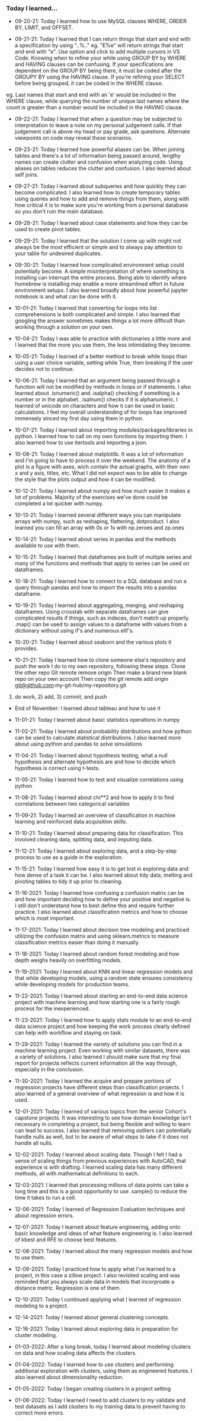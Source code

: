 ### Today I learned...

- 09-20-21: Today I learned how to use MySQL clauses WHERE, ORDER BY, LIMIT, and OFFSET.

- 09-21-21: Today I learned that I can return things that start and end with a specification by using "..%.." eg. "E%e" will return strings that start and end with "e". Use option and click to add multiple cursors in VS Code. 
Knowing when to refine your while using GROUP BY by WHERE and HAVING clauses can be confusing. If your specifications are dependent on the GROUP BY being there, it must be coded after the GROUPY BY using the HAVING clause. If you're refining your SELECT before being grouped, it can be coded in the WHERE clause.

eg. Last names that start and end with an 'e' would be included in the WHERE clause, while querying the number of unique last names where the count is greater than a number would be included in the HAVING clause.

- 09-22-21: Today I learned that when a question may be subjected to interpretation to leave a note on my personal judgement calls. If that judgement call is above my head or pay grade, ask questions. Alternate viewpoints on code may reveal these scenarios.

- 09-23-21: Today I learned how powerful aliases can be. When joining tables and there's a lot of information being passed around, lengthy names can create clutter and confusion when analyzing code. Using aliases on tables reduces the clutter and confusion. I also learned about self joins.

- 09-27-21: Today I learned about subqueries and how quickly they can become complicated. I also learned how to create temporary tables using queries and how to add and remove things from them, along with how critical it is to make sure you're working from a personal database so you don't ruin the main database.

- 09-28-21: Today I learned about case statements and how they can be used to create pivot tables.

- 09-29-21: Today I learned that the solution I come up with might not always be the most efficient or simple and to always pay attention to your table for undesired duplicates.

- 09-30-21: Today I learned how complicated environment setup could potentially become. A simple misinterpretation of where something is installing can interrupt the entire process. Being able to identify where homebrew is installing may enable a more streamlined effort in future environment setups. I also learned broadly about how powerful jupyter notebook is and what can be done with it.

- 10-01-21: Today I learned that converting for loops into list comprehensions is both complicated and simple. I also learned that googling the answer sometimes makes things a lot more difficult than working through a solution on your own.

- 10-04-21: Today I was able to practice with dictionaries a little more and I learned that the more you use them, the less intimidating they become.

- 10-05-21: Today I learned of a better method to break while loops than using a user choice variable, setting while True, then breaking if the user decides not to continue.

- 10-06-21: Today I learned that an argument being passed through a function will not be modified by methods in loops or if statements. I also learned about .isnumeric() and .isalpha() checking if something is a number or in the alphabet. .isalnum() checks if it is alphanumeric. I learned of unicode on characters and how it can be used in basic calculations. I feel my overall understanding of for loops has improved immensely sinced my first day using them in python.

- 10-07-21: Today I learned about importing modules/packages/libraries in python. I learned how to call on my own functions by importing them. I also learned how to use itertools and importing a json.

- 10-08-21: Today I learned about matplotlib. It was a lot of information and I'm going to have to process it over the weekend. The anatomy of a plot is a figure with axes, wich contain the actual graphs, with their own x and y axis, titles, etc. What I did not expect was to be able to change the style that the plots output and how it can be modified.

- 10-12-21: Today I learned about numpy and how much easier it makes a lot of problems. Majority of the exercises we've done could be completed a lot quicker with numpy.

- 10-13-21: Today I learned several different ways you can manipulate arrays with numpy, such as reshaping, flattening, dotproduct. I also learned you can fill an array with 0s or 1s with np.zeroes and zp.ones

- 10-14-21: Today I learned about series in pandas and the methods available to use with them.

- 10-15-21: Today I learned that dataframes are built of multiple series and many of the functions and methods that apply to series can be used on dataframes.

- 10-18-21: Today I learned how to connect to a SQL database and run a query through pandas and how to import the results into a pandas dataframe.

- 10-19-21: Today I learned about aggregating, merging, and reshaping dataframes. Using crosstab with separate dataframes can give complicated results if things, such as indeces, don't match up properly. .map() can be used to assign values to a dataframe with values from a dictionary without using if's and numerous elif's.

- 10-20-21: Today I learned about seaborn and the various plots it provides.

- 10-21-21: Today I learned how to clone someone else's repository and push the work I do to my own repository, following these steps.
Clone the other repo
Git remote remove origin
Then make a brand new blank repo on your own account
Then copy the git remote add origin git@github.com:my-git-hub/my-repository.git
1) do work, 2) add, 3) commit, and push

- End of November: I learned about tableau and how to use it

- 11-01-21: Today I learned about basic statistics operations in numpy 
- 11-02-21: Today I learned about probability distributions and how python can be used to calculate statistical distributions. I also learned more about using python and pandas to solve simulations
- 11-04-21: Today I learned about hypothesis testing, what a null hypothesis and alternate hypothesis are and how to decide which hypothesis is correct using t-tests.

- 11-05-21: Today I learned how to test and visualize correlations using python
- 11-08-21: Today I learned about chi**2 and how to apply it to find correlations between two categorical variables

- 11-09-21: Today I learned an overview of classification in machine learning and reinforced data acquisition skills.

- 11-10-21: Today I learned about preparing data for classification. This involved cleaning data, splitting data, and imputing data.

- 11-12-21: Today I learned about exploring data, and a step-by-step process to use as a guide in the exploration.

- 11-15-21: Today I learned how easy it is to get lost in exploring data and how dense of a task it can be. I also learned about tidy data, melting and pivoting tables to tidy it up prior to cleaning.

- 11-16-2021: Today I learned how confusing a confusion matrix can be and how important deciding how to define your positive and negative is. I still don't understand how to best define this and require further practice. I also learned about classification metrics and how to choose which is most important.

- 11-17-2021: Today I learned about decision tree modeling and practiced utilizing the confusion matrix and using sklearn.metrics to measure classification metrics easier than doing it manually.

- 11-18-2021: Today I learned about random forest modeling and how depth weighs heavily on overfitting models.

- 11-19-2021: Today I learned about KNN and linear regression models and that while developing models, using a random state ensures consistency while developing models for production teams.

- 11-22-2021: Today I learned about starting an end-to-end data science project with machine learning and how starting one is a fairly rough process for the inexperienced.

- 11-23-2021: Today I learned how to apply stats module to an end-to-end data science project and how keeping the work process clearly defined can help with workflow and staying on task.

- 11-29-2021: Today I learned the variety of solutions you can find in a machine learning project. Even working with similar datasets, there was a variety of solutions. I also learned I should make sure that my final report for projects reflects current information all the way through, especially in the conclusion.

- 11-30-2021: Today I learned the acquire and prepare portions of regression projects have different steps than classification projects. I also learned of a general overview of what regression is and how it is used.

- 12-01-2021: Today I learned of various topics from the senior Cohort's capstone projects. It was interesting to see how domain knowledge isn't necessary in completing a project, but being flexible and willing to learn can lead to success. I also learned that removing outliers can potentially handle nulls as well, but to be aware of what steps to take if it does not handle all nulls.

- 12-02-2021: Today I learned about scaling data. Though I felt I had a sense of scaling things from previous experiences with AutoCAD, that experience is with drafting. I learned scaling data has many different methods, all with mathematical definitions to each.

- 12-03-2021: I learned that processing millions of data points can take a long time and this is a good opportunity to use .sample() to reduce the time it takes to run a cell.

- 12-06-2021: Today I learned of Regression Evaluation techniques and about regression errors.

- 12-07-2021: Today I learned about feature engineering, adding onto basic knowledge and ideas of what feature engineering is. I also learned of kbest and RFE to choose best features.

- 12-08-2021: Today I learned about the many regression models and how to use them.

- 12-09-2021: Today I practiced how to apply what I've learned to a project, in this case a zillow project. I also revisited scaling and was reminded that you always scale data in models that incorproate a distance metric. Regression is one of them.

- 12-10-2021: Today I continued applying what I learned of regression modeling to a project.

- 12-14-2021: Today I learned about general clustering concepts.

- 12-16-2021: Today I learned about exploring data in preparation for cluster modeling.

- 01-03-2022: After a long break, today I learned about modeling clusters on data and how scaling data affects the clusters.

- 01-04-2022: Today I learned how to use clusters and performing additional exploration with clusters, using them as engineered features. I also learned about dimensionality reduction.

- 01-05-2022: Today I began creating clusters in a project setting

- 01-06-2022: Today I learned I need to add clusters to my validate and test datasets as I add clusters to my training data to prevent having to correct more errors.